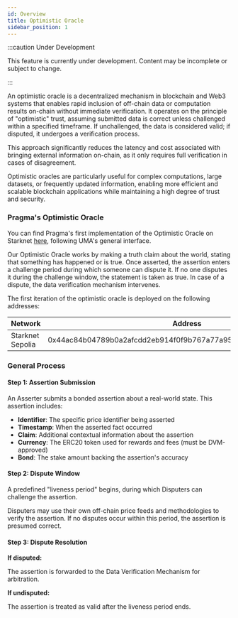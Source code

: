 ```yaml
---
id: Overview
title: Optimistic Oracle
sidebar_position: 1
---
```


:::caution Under Development

This feature is currently under development. Content may be incomplete or subject to change.

:::

An optimistic oracle is a decentralized mechanism in blockchain and Web3 systems that enables rapid inclusion of off-chain data or computation results on-chain without immediate verification. It operates on the principle of "optimistic" trust, assuming submitted data is correct unless challenged within a specified timeframe. If unchallenged, the data is considered valid; if disputed, it undergoes a verification process.

This approach significantly reduces the latency and cost associated with bringing external information on-chain, as it only requires full verification in cases of disagreement.

Optimistic oracles are particularly useful for complex computations, large datasets, or frequently updated information, enabling more efficient and scalable blockchain applications while maintaining a high degree of trust and security.

### Pragma's Optimistic Oracle

You can find Pragma's first implementation of the Optimistic Oracle on Starknet [here](https://github.com/astraly-labs/Optimistic-Oracle/tree/main), following UMA's general interface.

Our Optimistic Oracle works by making a truth claim about the world, stating that something has happened or is true. Once asserted, the assertion enters a challenge period during which someone can dispute it. If no one disputes it during the challenge window, the statement is taken as true. In case of a dispute, the data verification mechanism intervenes.

The first iteration of the optimistic oracle is deployed on the following addresses:

| Network          | Address                                                           | Explorer                                                                                                                                                                                                                                               |
| ---------------- | ----------------------------------------------------------------- | ------------------------------------------------------------------------------------------------------------------------------------------------------------------------------------------------------------------------------------------------------ |
 Starknet Sepolia | 0x44ac84b04789b0a2afcdd2eb914f0f9b767a77a95a019ebaadc28d6cacbaeeb | [Starkscan](https://sepolia.starkscan.co/contract/0x44ac84b04789b0a2afcdd2eb914f0f9b767a77a95a019ebaadc28d6cacbaeeb) [Voyager](https://sepolia.voyager.online/contract/0x44ac84b04789b0a2afcdd2eb914f0f9b767a77a95a019ebaadc28d6cacbaeeb#accountCalls) |


### General Process

#### Step 1: Assertion Submission
An Asserter submits a bonded assertion about a real-world state. This assertion includes:

- **Identifier**: The specific price identifier being asserted
- **Timestamp**: When the asserted fact occurred
- **Claim**: Additional contextual information about the assertion
- **Currency**: The ERC20 token used for rewards and fees (must be DVM-approved)
- **Bond**: The stake amount backing the assertion's accuracy

#### Step 2: Dispute Window
A predefined "liveness period" begins, during which Disputers can challenge the assertion.

Disputers may use their own off-chain price feeds and methodologies to verify the assertion.
If no disputes occur within this period, the assertion is presumed correct.

#### Step 3: Dispute Resolution
**If disputed:**

The assertion is forwarded to the Data Verification Mechanism for arbitration.

**If undisputed:**

The assertion is treated as valid after the liveness period ends.
